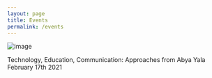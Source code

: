 ```yaml
---
layout: page
title: Events
permalink: /events
---
```


![image](./assets/images/Technology_Flyer_2021.png)


Technology, Education, Communication: Approaches from Abya Yala
February 17th 2021


